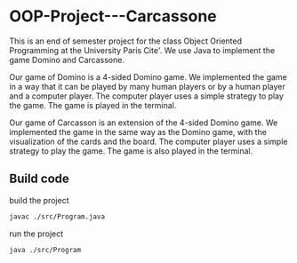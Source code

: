 # OOP-Project---Carcassone

This is an end of semester project for the class Object Oriented Programming at the University Paris Cite'. We use Java to implement the game Domino and Carcassone.

Our game of Domino is a 4-sided Domino game. We implemented the game in a way that it can be played by many human players or by a human player and a computer player. The computer player uses a simple strategy to play the game. The game is played in the terminal.

Our game of Carcasson is an extension of the 4-sided Domino game. We implemented the game in the same way as the Domino game, with the visualization of the cards and the board. The computer player uses a simple strategy to play the game. The game is also played in the terminal.

## Build code
build the project
```bash
javac ./src/Program.java
```
run the project
```bash
java ./src/Program
```
